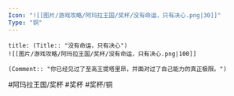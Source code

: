 ```yaml
---
Icon: "![[图片/游戏攻略/阿玛拉王国/奖杯/没有命运，只有决心.png|30]]"
Type: "铜"
---
```

```ad-common-bronze-trophy
title: (Title:: "没有命运，只有决心")
![[图片/游戏攻略/阿玛拉王国/奖杯/没有命运，只有决心.png|100]]

(Comment:: "你已经见过了至高王提塔里昂，并面对过了自己能力的真正极限。")
```

#阿玛拉王国/奖杯 #奖杯 #奖杯/铜
